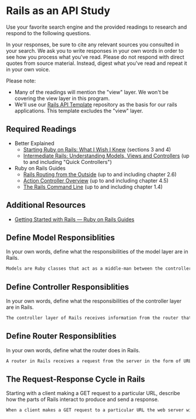 # Rails as an API Study

Use your favorite search engine and the provided readings to research and
respond to the following questions.

In your responses, be sure to cite any relevant sources you consulted in your
search. We ask you to write responses in your own words in order to see how you
process what you've read. Please do not respond with direct quotes from source
material. Instead, digest what you've read and repeat it in your own voice.

Please note:

-   Many of the readings will mention the "view" layer. We won't be covering the
    view layer in this program.
-   We'll use our [Rails API Template](https://github.com/ga-wdi-boston/rails-api-template)
    repository as the basis for our rails applications.
    This template excludes the "view" layer.

## Required Readings

-   Better Explained
    -   [Starting Ruby on Rails: What I Wish I Knew](http://betterexplained.com/articles/starting-ruby-on-rails-what-i-wish-i-knew/)
        (sections 3 and 4)
    -   [Intermediate Rails: Understanding Models, Views and Controllers](http://betterexplained.com/articles/intermediate-rails-understanding-models-views-and-controllers/)
        (up to and including "Quick Controllers")
-   Ruby on Rails Guides
    -   [Rails Routing from the Outside](http://guides.rubyonrails.org/routing.html)
        (up to and including chapter 2.6)
    -   [Action Controller Overview](http://guides.rubyonrails.org/action_controller_overview.html)
        (up to and including chapter 4.5)
    -   [The Rails Command Line](http://guides.rubyonrails.org/command_line.html)
        (up to and including chapter 1.4)

## Additional Resources

-   [Getting Started with Rails — Ruby on Rails Guides](http://guides.rubyonrails.org/getting_started.html)

## Define Model Responsiblities

In your own words, define what the responsibilities of the model layer are in
Rails.

```md
Models are Ruby classes that act as a middle-man between the controller and database. Models receive information from the controller in the form of controller actions and then talk to the database in order to retrieve or modify from it and ultimately pass it back to the controller.
```

## Define Controller Responsiblities

In your own words, define what the responsibilities of the controller layer are
in Rails.

```md
The controller layer of Rails receives information from the router that tell it which action to retrieve or save information from the model. The controller in addition uses the data from the model and sends it to the view to create HTML output. The controller is thus a middle-man for the view and the model as well as also receiving information from the router.
```

## Define Router Responsiblities

In your own words, define what the router does in Rails.

```md
A router in Rails receives a request from the server in the form of URLs and a verb and tries to match the request to a controller action. The following controller action that is executed is dependent on the information it receives from the router in the form a specific path and HTTP verb.
```

## The Request-Response Cycle in Rails

Starting with a client making a GET request to a particular URL, describe how
the parts of Rails interact to produce and send a response.

```md
When a client makes a GET request to a particular URL the web server will receive the data and pass the URL and request type (verb) to the router. The router then interprets the data and matches it to a controller action in the controller. The controller action will send a request to the model which tells it what to do to the database whether it be delete, modify or create new entry. The model sends this information back to the controller when sends the information the view which ultimately is what is displayed on the client's browser. The data that is transfered to the view by the controller includes HTML, CSS, XML, JavaScript, and JSON. Finally the response is sent to the server and finally back to the user in the form of a HTTP response.
```
